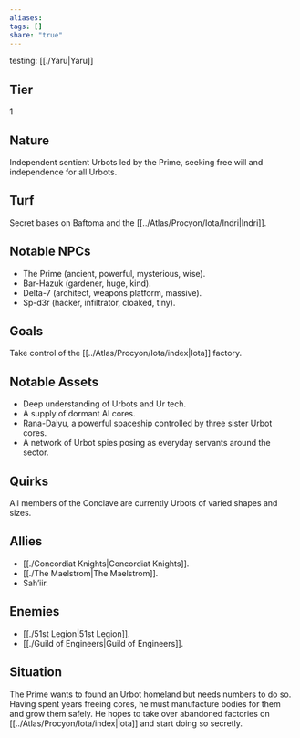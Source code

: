 ```yaml
---
aliases: 
tags: []
share: "true"
---
```

testing:
[[./Yaru|Yaru]] 

## Tier

1

## Nature

Independent sentient Urbots led by the Prime, seeking free will and independence for all Urbots.

## Turf

Secret bases on Baftoma and the [[../Atlas/Procyon/Iota/Indri|Indri]].

## Notable NPCs

- The Prime (ancient, powerful, mysterious, wise).
- Bar-Hazuk (gardener, huge, kind).
- Delta-7 (architect, weapons platform, massive).
- Sp-d3r (hacker, infiltrator, cloaked, tiny).


## Goals

Take control of the [[../Atlas/Procyon/Iota/index|Iota]] factory.

## Notable Assets

- Deep understanding of Urbots and Ur tech.
- A supply of dormant AI cores.
- Rana-Daiyu, a powerful spaceship controlled by three sister Urbot cores.
- A network of Urbot spies posing as everyday servants around the sector.


## Quirks

All members of the Conclave are currently Urbots of varied shapes and sizes.

## Allies

- [[./Concordiat Knights|Concordiat Knights]].
- [[./The Maelstrom|The Maelstrom]].
- Sah’iir.


## Enemies

- [[./51st Legion|51st Legion]].
- [[./Guild of Engineers|Guild of Engineers]].


## Situation

The Prime wants to found an Urbot homeland but needs numbers to do so. Having spent years freeing cores, he must manufacture bodies for them and grow them safely. He hopes to take over abandoned factories on [[../Atlas/Procyon/Iota/index|Iota]] and start doing so secretly.
